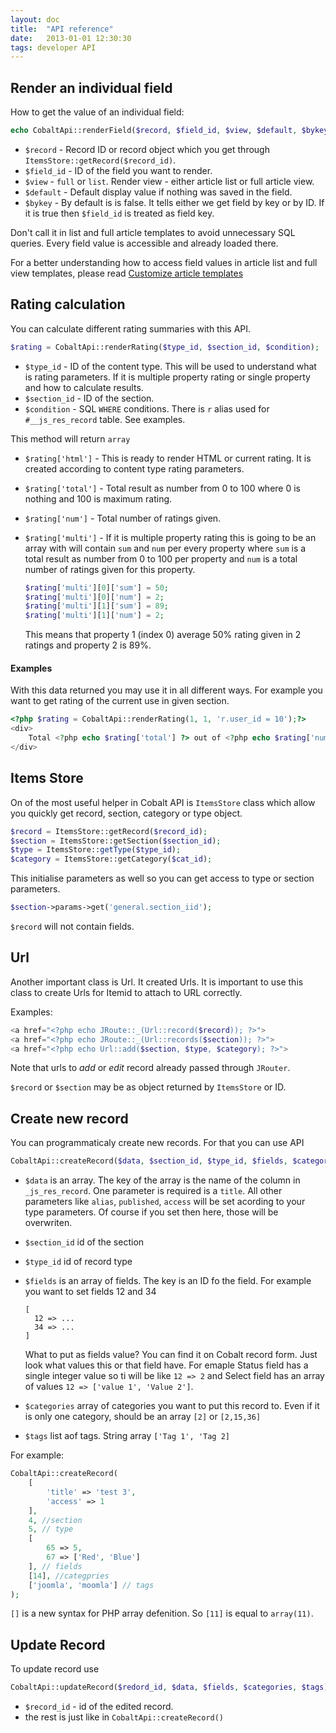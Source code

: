```yaml
---
layout: doc
title:  "API reference"
date:   2013-01-01 12:30:30
tags: developer API
---
```

## Render an individual field

How to get the value of an individual field:

~~~php
echo CobaltApi::renderField($record, $field_id, $view, $default, $bykey);
~~~

- `$record` -  Record ID or record object which you get through `ItemsStore::getRecord($record_id)`.
- `$field_id` - ID of the field you want to render.
- `$view` - `full` or `list`. Render view - either article list or full article view. 
- `$default` - Default display value if nothing was saved in the field.
- `$bykey` - By default is is false. It tells either we get field by key or by ID. If it is true then `$field_id` is treated as field key.

Don't call it in list and full article templates to avoid unnecessary SQL queries. Every field value is accessible and already loaded there. 
<div class="alert">For a better understanding how to access field values in article list and full view templates, please read <a href="/en/cobalt/custom-templates-article/">Customize article templates</a></div>

## Rating calculation

You can calculate different rating summaries with this API.

~~~php
$rating = CobaltApi::renderRating($type_id, $section_id, $condition);
~~~

- `$type_id` - ID of the content type. This will be used to understand what is rating parameters. If it is multiple property rating or single property and how to calculate results.
- `$section_id` - ID of the section.
- `$condition` - SQL `WHERE` conditions. There is `r` alias used for `#__js_res_record` table. See examples.

This method will return `array`

- `$rating['html']` - This is ready to render HTML or current rating. It is created according to content type rating parameters.
- `$rating['total']` - Total result as number from 0 to 100 where 0 is nothing and 100 is maximum rating.
- `$rating['num']` - Total number of ratings given.
- `$rating['multi']` - If it is multiple property rating this is going to be an array with will contain `sum` and `num` per every property where `sum` is a total result as number from 0 to 100 per property and `num` is a total number of ratings given for this property. 
    
  ~~~php
  $rating['multi'][0]['sum'] = 50;
  $rating['multi'][0]['num'] = 2;
  $rating['multi'][1]['sum'] = 89;
  $rating['multi'][1]['num'] = 2;
  ~~~
	
	This means that property 1 (index 0) average 50% rating given in 2 ratings and property 2 is 89%.

#### Examples

With this data returned you may use it in all different ways. For example you want to get rating of the current use in given section.

~~~php
<?php $rating = CobaltApi::renderRating(1, 1, 'r.user_id = 10');?>
<div>
	Total <?php echo $rating['total'] ?> out of <?php echo $rating['num'] ?> votes!
</div>
~~~
	
## Items Store

On of the most useful helper in Cobalt API is `ItemsStore` class which allow you quickly get record, section, category or type object.

~~~php
$record = ItemsStore::getRecord($record_id);
$section = ItemsStore::getSection($section_id);
$type = ItemsStore::getType($type_id);
$category = ItemsStore::getCategory($cat_id);
~~~

This initialise parameters as well so you can get access to type or section parameters.

~~~php
$section->params->get('general.section_iid');
~~~
	
`$record` will not contain fields.

## Url

Another important class is Url. It created Urls.  It is important to use this class to create Urls for Itemid to attach to URL correctly.

Examples:

~~~php
<a href="<?php echo JRoute::_(Url::record($record)); ?>">
<a href="<?php echo JRoute::_(Url::records($section)); ?>">
<a href="<?php echo Url::add($section, $type, $category); ?>">
~~~

Note that urls to _add_ or _edit_ record already passed through `JRouter`.

`$record` or `$section` may be as object returned by `ItemsStore` or ID.

## Create new record

You can programmaticaly create new records. For that you can use API 

~~~php
CobaltApi::createRecord($data, $section_id, $type_id, $fields, $categories, $tags)
~~~

- `$data` is an array. The key of the array is the name of the column in `_js_res_record`. One parameter is required is a `title`. All other parameters like `alias`, `published`, `access` will be set acording to your type parameters. Of course if you set then here, those will be overwriten. 
- `$section_id` id of the section
- `$type_id` id of record type
- `$fields` is an array of fields. The key is an ID fo the field. For example you want to set fields 12 and 34
   
      [
	    12 => ...
		34 => ...		
      ]
	
  What to put as fields value? You can find it on Cobalt record form. Just look what values this or that field have. For emaple Status field has a single  integer value so ti will be like `12 => 2` and Select field has an array of values `12 => ['value 1', 'Value 2']`.
- `$categories` array of categories you want to put this record to. Even if it is only one category, should be an array `[2]` or `[2,15,36]`
- `$tags` list aof tags. String array `['Tag 1', 'Tag 2]`

For example:

~~~php
CobaltApi::createRecord(
	[
		'title' => 'test 3',
		'access' => 1 
	],
	4, //section
	5, // type
	[
		65 => 5,
		67 => ['Red', 'Blue']
	], // fields
	[14], //categpries
	['joomla', 'moomla'] // tags
);
~~~

`[]` is a new syntax for PHP array defenition. So `[11]` is equal to `array(11)`.

## Update Record

To update record use 

~~~php
CobaltApi::updateRecord($redord_id, $data, $fields, $categories, $tags);
~~~

- `$record_id` - id of the edited record.
- the rest is just like in `CobaltApi::createRecord()`